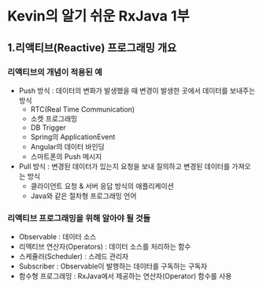 # Kevin의 알기 쉬운 RxJava 1부
## 1.리액티브(Reactive) 프로그래밍 개요

### 리액티브의 개념이 적용된 예
- Push 방식 : 데이터의 변화가 발생했을 때 변경이 발생한 곳에서 데이터를 보내주는 방식
    - RTC(Real Time Communication)
    - 소켓 프로그래밍
    - DB Trigger
    - Spring의 ApplicationEvent
    - Angular의 데이터 바인딩
    - 스마트폰의 Push 메시지
- Pull 방식 : 변경된 데이터가 있는지 요청을 보내 질의하고 변경된 데이터를 가져오는 방식
    - 클라이언트 요청 & 서버 응답 방식의 애플리케이션
    - Java와 같은 절차형 프로그래밍 언어

### 리액티브 프로그래밍을 위해 알아야 될 것들
- Observable : 데이터 소스
- 리엑티브 연산자(Operators) : 데이터 소스를 처리하는 함수
- 스케쥴러(Scheduler) : 스레드 관리자
- Subscriber : Observable이 발행하는 데이터를 구독하는 구독자
- 함수형 프로그래밍 : RxJava에서 제공하는 연산자(Operator) 함수를 사용

